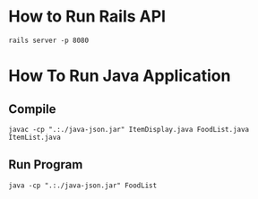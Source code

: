 # How to Run Rails API
```
rails server -p 8080
```

# How To Run Java Application
## Compile
```
javac -cp ".:./java-json.jar" ItemDisplay.java FoodList.java ItemList.java
```

## Run Program
```
java -cp ".:./java-json.jar" FoodList
```

